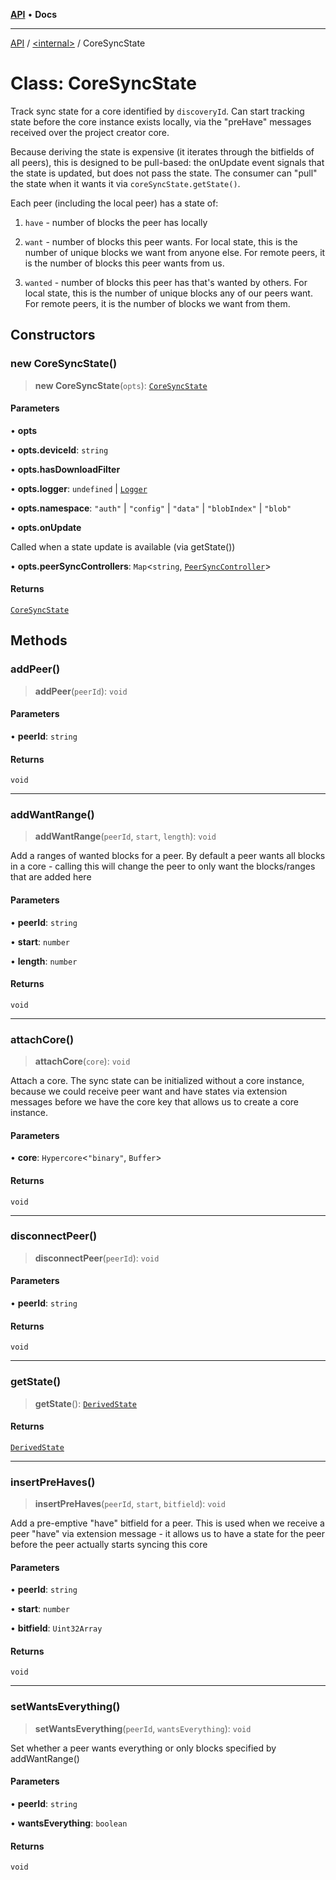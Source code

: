 [**API**](../../README.md) • **Docs**

***

[API](../../README.md) / [\<internal\>](../README.md) / CoreSyncState

# Class: CoreSyncState

Track sync state for a core identified by `discoveryId`. Can start tracking
state before the core instance exists locally, via the "preHave" messages
received over the project creator core.

Because deriving the state is expensive (it iterates through the bitfields of
all peers), this is designed to be pull-based: the onUpdate event signals
that the state is updated, but does not pass the state. The consumer can
"pull" the state when it wants it via `coreSyncState.getState()`.

Each peer (including the local peer) has a state of:

1. `have` - number of blocks the peer has locally

2. `want` - number of blocks this peer wants. For local state, this is the
   number of unique blocks we want from anyone else. For remote peers, it is
   the number of blocks this peer wants from us.

3. `wanted` - number of blocks this peer has that's wanted by others. For
   local state, this is the number of unique blocks any of our peers want.
   For remote peers, it is the number of blocks we want from them.

## Constructors

### new CoreSyncState()

> **new CoreSyncState**(`opts`): [`CoreSyncState`](CoreSyncState.md)

#### Parameters

• **opts**

• **opts.deviceId**: `string`

• **opts.hasDownloadFilter**

• **opts.logger**: `undefined` \| [`Logger`](Logger.md)

• **opts.namespace**: `"auth"` \| `"config"` \| `"data"` \| `"blobIndex"` \| `"blob"`

• **opts.onUpdate**

Called when a state update is available (via getState())

• **opts.peerSyncControllers**: `Map`\<`string`, [`PeerSyncController`](PeerSyncController.md)\>

#### Returns

[`CoreSyncState`](CoreSyncState.md)

## Methods

### addPeer()

> **addPeer**(`peerId`): `void`

#### Parameters

• **peerId**: `string`

#### Returns

`void`

***

### addWantRange()

> **addWantRange**(`peerId`, `start`, `length`): `void`

Add a ranges of wanted blocks for a peer. By default a peer wants all
blocks in a core - calling this will change the peer to only want the
blocks/ranges that are added here

#### Parameters

• **peerId**: `string`

• **start**: `number`

• **length**: `number`

#### Returns

`void`

***

### attachCore()

> **attachCore**(`core`): `void`

Attach a core. The sync state can be initialized without a core instance,
because we could receive peer want and have states via extension messages
before we have the core key that allows us to create a core instance.

#### Parameters

• **core**: `Hypercore`\<`"binary"`, `Buffer`\>

#### Returns

`void`

***

### disconnectPeer()

> **disconnectPeer**(`peerId`): `void`

#### Parameters

• **peerId**: `string`

#### Returns

`void`

***

### getState()

> **getState**(): [`DerivedState`](../namespaces/home_runner_work_comapeo-core_comapeo-core_src_sync_core-sync-state/interfaces/DerivedState.md)

#### Returns

[`DerivedState`](../namespaces/home_runner_work_comapeo-core_comapeo-core_src_sync_core-sync-state/interfaces/DerivedState.md)

***

### insertPreHaves()

> **insertPreHaves**(`peerId`, `start`, `bitfield`): `void`

Add a pre-emptive "have" bitfield for a peer. This is used when we receive
a peer "have" via extension message - it allows us to have a state for the
peer before the peer actually starts syncing this core

#### Parameters

• **peerId**: `string`

• **start**: `number`

• **bitfield**: `Uint32Array`

#### Returns

`void`

***

### setWantsEverything()

> **setWantsEverything**(`peerId`, `wantsEverything`): `void`

Set whether a peer wants everything or only blocks specified by addWantRange()

#### Parameters

• **peerId**: `string`

• **wantsEverything**: `boolean`

#### Returns

`void`
